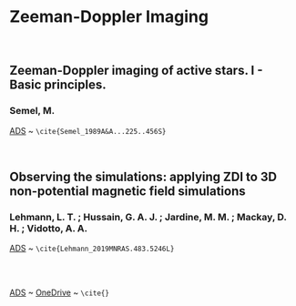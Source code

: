 # Zeeman-Doppler Imaging

&nbsp;
&nbsp;

## Zeeman-Doppler imaging of active stars. I - Basic principles.
### Semel, M. 
[ADS](https://ui.adsabs.harvard.edu/abs/1989A%26A...225..456S/abstract) ~ `\cite{Semel_1989A&A...225..456S}`

&nbsp;

## Observing the simulations: applying ZDI to 3D non-potential magnetic field simulations 
###  Lehmann, L. T. ; Hussain, G. A. J. ; Jardine, M. M. ; Mackay, D. H. ; Vidotto, A. A. 
[ADS](https://ui.adsabs.harvard.edu/abs/2019MNRAS.483.5246L/abstract) ~ `\cite{Lehmann_2019MNRAS.483.5246L}`

&nbsp;

##  
###  
[ADS]() ~ 
[OneDrive]()
~ `\cite{}`

